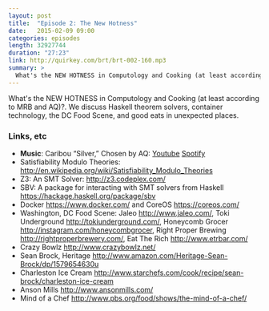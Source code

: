```yaml
---
layout: post
title:  "Episode 2: The New Hotness" 
date:   2015-02-09 09:00
categories: episodes
length: 32927744
duration: "27:23"
link: http://quirkey.com/brt/brt-002-160.mp3
summary: >
  What's the NEW HOTNESS in Computology and Cooking (at least according to MRB and AQ)?. We discuss Haskell theorem solvers, container technology, the DC Food Scene, and good eats in unexpected places.
---
```

What's the NEW HOTNESS in Computology and Cooking (at least according to MRB and AQ)?. We discuss Haskell theorem solvers, container technology, the DC Food Scene, and good eats in unexpected places.

<!-- more -->

### Links, etc

* <strong>Music</strong>: Caribou “Silver,” Chosen by AQ: [Youtube](https://www.youtube.com/watch?v=yvDVyqgaAFo) [Spotify](http://open.spotify.com/track/5xVZk4Vt12ViVyoircV9iP)
* Satisfiability Modulo Theories: <http://en.wikipedia.org/wiki/Satisfiability_Modulo_Theories>
* Z3: An SMT Solver: <http://z3.codeplex.com/>
* SBV: A package for interacting with SMT solvers from Haskell <https://hackage.haskell.org/package/sbv>
* Docker <https://www.docker.com/> and CoreOS <https://coreos.com/>
* Washington, DC Food Scene: Jaleo <http://www.jaleo.com/>, Toki Underground <http://tokiunderground.com/>, Honeycomb Grocer <http://instagram.com/honeycombgrocer>, Right Proper Brewing <http://rightproperbrewery.com/>, Eat The Rich <http://www.etrbar.com/>
* Crazy Bowlz <http://www.crazybowlz.net/>
* Sean Brock, Heritage <http://www.amazon.com/Heritage-Sean-Brock/dp/1579654630u>
* Charleston Ice Cream <http://www.starchefs.com/cook/recipe/sean-brock/charleston-ice-cream>
* Anson Mills <http://www.ansonmills.com/>
* Mind of a Chef <http://www.pbs.org/food/shows/the-mind-of-a-chef/>
